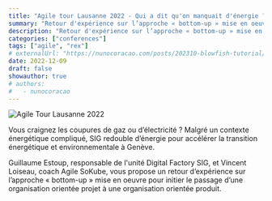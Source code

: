 ```yaml
---
title: "Agile tour Lausanne 2022 - Qui a dit qu'on manquait d'énergie ?"
summary: "Retour d'expérience sur l’approche « bottom-up » mise en oeuvre pour initier le passage d’une organisation orientée projet à une organisation orientée produit."
description: "Retour d'expérience sur l’approche « bottom-up » mise en oeuvre pour initier le passage d’une organisation orientée projet à une organisation orientée produit."
categories: ["conferences"]
tags: ["agile", "rex"]
# externalUrl: "https://nunocoracao.com/posts/202310-blowfish-tutorial/"
date: 2022-12-09
draft: false
showauthor: true
# authors:
#   - nunocoracao
---
```


![Agile Tour Lausanne 2022](/img/conference_agile-tour-lausanne_2022-800x450.png)

Vous craignez les coupures de gaz ou d’électricité ? Malgré un contexte énergétique compliqué, SIG redouble d’énergie pour accélérer la transition énergétique et environnementale à Genève.

Guillaume Estoup, responsable de l'unité Digital Factory SIG, et Vincent Loiseau, coach Agile SoKube, vous propose un retour d’expérience sur l’approche « bottom-up » mise en oeuvre pour initier le passage d’une organisation orientée projet à une organisation orientée produit.
